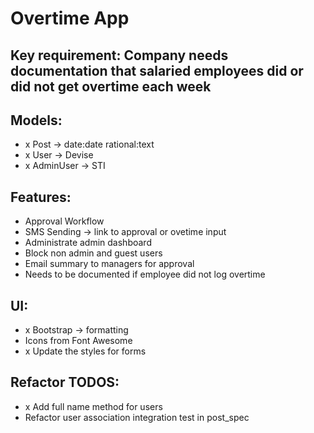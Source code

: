 # Overtime App

## Key requirement: Company needs documentation that salaried employees did or did not get overtime each week

## Models:
- x Post -> date:date rational:text
- x User -> Devise
- x AdminUser -> STI

## Features:
- Approval Workflow
- SMS Sending -> link to approval or ovetime input
- Administrate admin dashboard
- Block non admin and guest users
- Email summary to managers for approval
- Needs to be documented if employee did not log overtime

## UI:
- x Bootstrap -> formatting
- Icons from Font Awesome
- x Update the styles for forms

## Refactor TODOS:
- x Add full name method for users
- Refactor user association integration test in post_spec